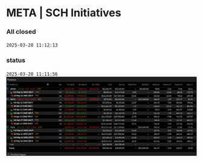 # META | SCH Initiatives

### All closed
`2025-03-28 11:12:13`

### status 
`2025-03-28 11:11:56`
![](./media/2025-03-28-11-05-21.png)